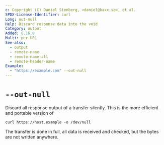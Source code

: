 ```yaml
---
c: Copyright (C) Daniel Stenberg, <daniel@haxx.se>, et al.
SPDX-License-Identifier: curl
Long: out-null
Help: Discard response data into the void
Category: output
Added: 8.16.0
Multi: per-URL
See-also:
  - output
  - remote-name
  - remote-name-all
  - remote-header-name
Example:
  - "https://example.com" --out-null
---
```


# `--out-null`

Discard all response output of a transfer silently. This is the more
efficient and portable version of

    curl https://host.example -o /dev/null

The transfer is done in full, all data is received and checked, but
the bytes are not written anywhere.
